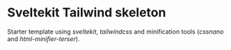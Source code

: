 # Sveltekit Tailwind skeleton
Starter template using *sveltekit*, *tailwindcss* and minification tools (*cssnano* and *html-minifier-terser*).
